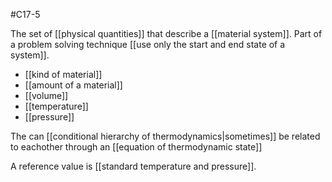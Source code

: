 #C17-5 

The set of [[physical quantities]] that describe a [[material system]]. Part of a problem solving technique [[use only the start and end state of a system]].

- [[kind of material]]
- [[amount of a material]]
- [[volume]]
- [[temperature]]
- [[pressure]]

The can [[conditional hierarchy of thermodynamics|sometimes]] be related to eachother through an [[equation of thermodynamic state]]

A reference value is [[standard temperature and pressure]].